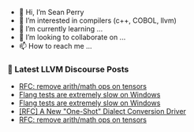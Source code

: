 - 👋 Hi, I’m Sean Perry
- 👀 I’m interested in compilers (c++, COBOL, llvm)
- 🌱 I’m currently learning ...
- 💞️ I’m looking to collaborate on ...
- 📫 How to reach me ...

<!---
s66perry/s66perry is a ✨ special ✨ repository because its `README.md` (this file) appears on your GitHub profile.
You can click the Preview link to take a look at your changes.
--->
### 📕 Latest LLVM Discourse Posts

<!-- DISCOURSE-LLVM:START -->
- [RFC: remove arith/math ops on tensors](https://discourse.llvm.org/t/rfc-remove-arith-math-ops-on-tensors/74357?page=4#post_64)
- [Flang tests are extremely slow on Windows](https://discourse.llvm.org/t/flang-tests-are-extremely-slow-on-windows/78591?page=2#post_33)
- [Flang tests are extremely slow on Windows](https://discourse.llvm.org/t/flang-tests-are-extremely-slow-on-windows/78591?page=2#post_32)
- [[RFC] A New &quot;One-Shot&quot; Dialect Conversion Driver](https://discourse.llvm.org/t/rfc-a-new-one-shot-dialect-conversion-driver/79083?page=2#post_26)
- [RFC: remove arith/math ops on tensors](https://discourse.llvm.org/t/rfc-remove-arith-math-ops-on-tensors/74357?page=4#post_63)
<!-- DISCOURSE-LLVM:END -->
